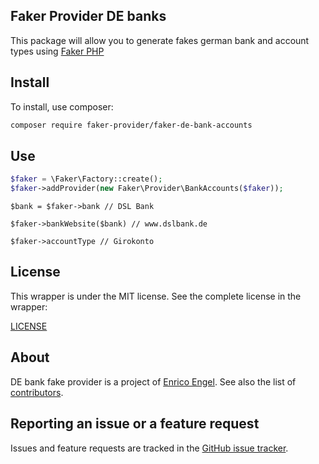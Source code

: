 Faker Provider DE banks
---

This package will allow you to generate fakes german bank and account types using [Faker PHP](https://github.com/fzaninotto/Faker)

## Install

To install, use composer:

```bash
composer require faker-provider/faker-de-bank-accounts
```

## Use

```php
$faker = \Faker\Factory::create();
$faker->addProvider(new Faker\Provider\BankAccounts($faker));
```

```
$bank = $faker->bank // DSL Bank 
```

```
$faker->bankWebsite($bank) // www.dslbank.de
```

```
$faker->accountType // Girokonto
```

## License

This wrapper is under the MIT license. See the complete license in the wrapper:

[LICENSE](./LICENSE)

## About

DE bank fake provider is a project of [Enrico Engel](https://github.com/enrico-engel).
See also the list of [contributors](https://github.com/enrico-engel/faker-de-bank/graphs/contributors).

## Reporting an issue or a feature request

Issues and feature requests are tracked in the [GitHub issue tracker](https://github.com/enrico-engel/faker-de-bank/issues).
